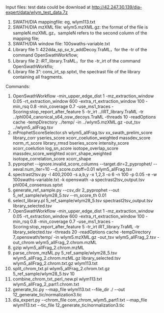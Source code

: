 Input files:
test data could be download at http://42.247.30.139/dia-expert/data/wlym_test_data.7z

1. SWATH/DIA mappingfile: eg, wlym113.txt 
2. SWATH/DIA mzXML file: wlym5.mzXML.gz: the format of the file is sampleN.mzXML.gz，sampleN refers to the second column of the mapping file;
3. SWATH/DIA window file: 100swaths-variable.txt
4. Library file 1: 422dda_sp_sv_tr_addDecoy.TraML，for the -tr of the command OpenSwathWorkflow;
5. Library file 2: iRT_library.TraML，for the -tr_irt of the command OpenSwathWorkflo;
6. Library file 3”: cons_irt_sp.sptxt, the spectrast file of the library containing all fragments. 


Commands:

1.	OpenSwathWorkflow -min_upper_edge_dist 1 -mz_extraction_window 0.05 -rt_extraction_window 600 -extra_rt_extraction_window 100 -min_rsq 0.8 -min_coverage 0.7 -use_ms1_traces -Scoring:stop_report_after_feature 5 -tr_irt ../iRT_library.TraML -tr ../phl004_canonical_s64_osw_decoys.TraML -threads 10 -readOptions cache -tempDirectory ../temp/ -in ../wlym5.mzXML.gz -out_tsv ../wlym5_allFrag.tsv
2.	mProphetScoreSelector.sh wlym5_allFrag.tsv xx_swath_prelim_score library_corr yseries_score xcorr_coelution_weighted massdev_score norm_rt_score library_rmsd bseries_score intensity_score xcorr_coelution log_sn_score isotope_overlap_score massdev_score_weighted xcorr_shape_weighted isotope_correlation_score xcorr_shape
3.	pyprophet --ignore.invalid_score_columns --target.dir=2_pyprophet/  --xeval.num_iter=10 --d_score.cutoff=0.01 wlym5_allFrag.tsv
4.	spectrast2tsv.py -l 400,2000 -s a,b,y -x 1,2,3 -o 6 -n 100 -p 0.05 -e -w 100swaths-variable.txt -k openswath -a spectrast2tsv_output.tsv phl004_consensus.sptxt
5.	generate_ref_sample.py --csv_dir 2_pyprophet --out 5_ref_sample/wlym28_5.tsv --m_score_th 0.01
6.	select_library.pl 5_ref_sample/wlym28_5.tsv spectrast2tsv_output.tsv library_selected.tsv
7.	OpenSwathWorkflow -min_upper_edge_dist 1 -mz_extraction_window 0.05 -rt_extraction_window 600 -extra_rt_extraction_window 100 -min_rsq 0.8 -min_coverage 0.7 -use_ms1_traces -Scoring:stop_report_after_feature 5 -tr_irt iRT_library.TraML -tr library_selected.tsv  -threads 20 -readOptions cache -tempDirectory 7_openswath/temp/ -in wlym5.mzXML.gz -out_tsv wlym5_allFrag_2.tsv -out_chrom wlym5_allFrag_2.chrom.mzML
8.	gzip  wlym5_allFrag_2.chrom.mzML
9.	parse_chrom_mzML.py 5_ref_sample/wlym28_5.tsv wlym5_allFrag_2.chrom.mzML.gz library_selected.tsv wlym5_allFrag_2.chrom.txt.gz wlym113.txt
10.	split_chrom_txt.pl wlym5_allFrag_2.chrom.txt.gz  5_ref_sample/wlym28_5.tsv 10
11.	combine_chrom_txt_perl_new.pl wlym113.txt wlym5_allFrag_2_part1.chrom.txt
12.	generate_tic.py --map_file wlym113.txt --file_dir ./ --out 12_generate_tic/normalization3.tic
13.	dia_expert.py --chrom_file com_chrom_wlym5_part1.txt --map_file wlym113.txt --tic_file 12_generate_tic/normalization3.tic

